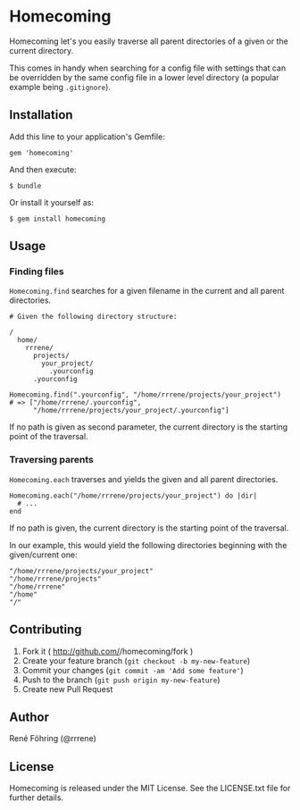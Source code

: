 # Homecoming

Homecoming let's you easily traverse all parent directories of a given or
the current directory.

This comes in handy when searching for a config file
with settings that can be overridden by the same config file in a lower level
directory (a popular example being `.gitignore`).


## Installation

Add this line to your application's Gemfile:

    gem 'homecoming'

And then execute:

    $ bundle

Or install it yourself as:

    $ gem install homecoming


## Usage

### Finding files

`Homecoming.find` searches for a given filename in the current and all parent
directories.

    # Given the following directory structure:

    /
      home/
        rrrene/
          projects/
            your_project/
              .yourconfig
          .yourconfig

    Homecoming.find(".yourconfig", "/home/rrrene/projects/your_project")
    # => ["/home/rrrene/.yourconfig",
          "/home/rrrene/projects/your_project/.yourconfig"]

If no path is given as second parameter, the current directory is the
starting point of the traversal.

### Traversing parents

`Homecoming.each` traverses and yields the given and all parent
directories.

    Homecoming.each("/home/rrrene/projects/your_project") do |dir|
      # ...
    end

If no path is given, the current directory is the starting point of the
traversal.

In our example, this would yield the following directories beginning with the
given/current one:

    "/home/rrrene/projects/your_project"
    "/home/rrrene/projects"
    "/home/rrrene"
    "/home"
    "/"


## Contributing

1. Fork it ( http://github.com/<my-github-username>/homecoming/fork )
2. Create your feature branch (`git checkout -b my-new-feature`)
3. Commit your changes (`git commit -am 'Add some feature'`)
4. Push to the branch (`git push origin my-new-feature`)
5. Create new Pull Request


## Author

René Föhring (@rrrene)


## License

Homecoming is released under the MIT License. See the LICENSE.txt file for further
details.
